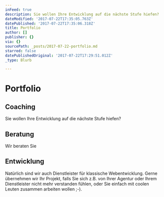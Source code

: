 ```yaml
---
inFeed: true
description: Sie wollen Ihre Entwicklung auf die nächste Stufe hiefen?
dateModified: '2017-07-22T17:35:05.763Z'
datePublished: '2017-07-22T17:35:06.318Z'
title: Portfolio
author: []
publisher: {}
via: {}
sourcePath: _posts/2017-07-22-portfolio.md
starred: false
datePublishedOriginal: '2017-07-22T17:29:51.012Z'
_type: Blurb

---
```

# Portfolio

## Coaching

Sie wollen Ihre Entwicklung auf die nächste Stufe hiefen?

## Beratung

Wir beraten Sie

## Entwicklung

Natürlich sind wir auch Dienstleister für klassische Webentwicklung. Gerne übernehmen wir Ihr Projekt, falls Sie sich z.B. von Ihrer Agentur oder Ihrem Dienstleister nicht mehr verstanden fühlen, oder Sie einfach mit coolen Leuten zusammen arbeiten wollen ;-).